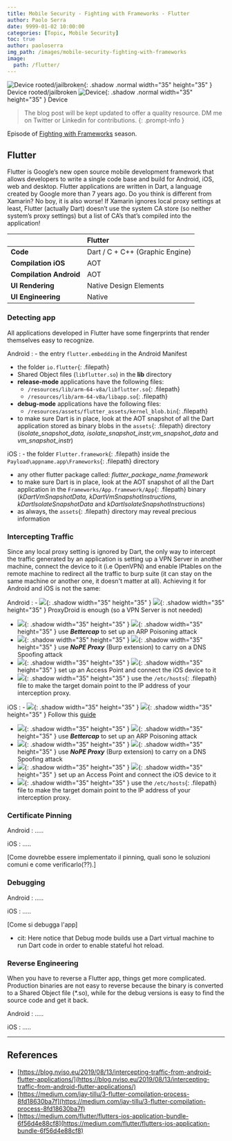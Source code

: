 ```yaml
---
title: Mobile Security - Fighting with Frameworks - Flutter
author: Paolo Serra
date: 9999-01-02 10:00:00
categories: [Topic, Mobile Security]
toc: true
author: paoloserra
img_path: /images/mobile-security-fighting-with-frameworks
image:
  path: /flutter/
---
```


![Device rooted/jailbroken](device_rooted.png){: .shadow .normal width="35" height="35" }    Device rooted/jailbroken
![Device](device.png){: .shadow .normal width="35" height="35" }    Device

> The blog post will be kept updated to offer a quality resource. DM me on Twitter or Linkedin for contributions.
{: .prompt-info }

Episode of [Fighting with Frameworks](/posts/mobile-security-fighting-with-frameworks/) season.


## Flutter

Flutter is Google’s new open source mobile development framework that allows developers to write a single code base and build for Android, iOS, web and desktop. Flutter applications are written in Dart, a language created by Google more than 7 years ago. Do you think is different from Xamarin? No boy, it is also worse! If Xamarin ignores local proxy settings at least, Flutter (actually Dart) doesn’t use the system CA store (so neither system’s proxy settings) but a list of CA’s that’s compiled into the application!

|                                           | Flutter                                        |
|:------------------------------|:------------------------------------------|
|**Code**                             | Dart  / C + C++ (Graphic Engine) |
|**Compilation iOS**          |AOT                              |
|**Compilation Android**  |AOT                                  |
|**UI Rendering**               |Native Design Elements                             |
|**UI Engineering**            |Native  |

### Detecting app
All applications developed in Flutter have some fingerprints that render themselves easy to recognize.

Android
: - the entry `flutter.embedding` in the Android Manifest
  - the folder `io.flutter`{: .filepath}
  - Shared Object files (`libflutter.so`) in the **lib** directory
  - **release-mode** applications have the following files:
    - `/resources/lib/arm-64-v8a/libflutter.so`{: .filepath}
    - `/resources/lib/arm-64-v8a/libapp.so`{: .filepath}
  - **debug-mode** applications have the following files:
    - `/resources/assets/flutter_assets/kernel_blob.bin`{: .filepath}
  - to make sure Dart is in place, look at the AOT snapshot of all the Dart application stored as binary blobs in the `assets`{: .filepath} directory (*isolate_snapshot_data, isolate_snapshot_instr,vm_snapshot_data* and *vm_snapshot_instr*)

iOS
: - the folder `Flutter.framework`{: .filepath} inside the `Payload\appname.app\Frameworks`{: .filepath} directory
- any other flutter package called: *flutter_package_name.framework*
- to make sure Dart is in place, look at the AOT snapshot of all the Dart application in the `Frameworks/App.framework/App`{: .filepath} binary (*kDartVmSnapshotData, kDartVmSnapshotInstructions, kDartIsolateSnapshotData* and *kDartIsolateSnapshotInstructions*)
- as always, the `assets`{: .filepath} directory may reveal precious information


### Intercepting Traffic

Since any local proxy setting is ignored by Dart, the only way to intercept the traffic generated by an application is setting up a VPN Server in another machine, connect the device to it (i.e OpenVPN) and enable IPtables on the remote machine to redirect all the traffic to burp suite (it can stay on the same machine or another one, it doesn't matter at all).
Achieving it for Android and iOS is not the same:

Android
: - ![](device_rooted.png){: .shadow width="35" height="35" } ![](device.png){: .shadow width="35" height="35" }  ProxyDroid is enough (so a VPN Server is not needed)
- ![](device_rooted.png){: .shadow width="35" height="35" } ![](device.png){: .shadow width="35" height="35" }  use ***Bettercap*** to set up an ARP Poisoning attack
- ![](device_rooted.png){: .shadow width="35" height="35" } ![](device.png){: .shadow width="35" height="35" }  use ***NoPE Proxy*** (Burp extension) to carry on a DNS Spoofing attack
- ![](device_rooted.png){: .shadow width="35" height="35" } ![](device.png){: .shadow width="35" height="35" }  set up an Access Point and connect the iOS device to it
- ![](device_rooted.png){: .shadow width="35" height="35" } use the `/etc/hosts`{: .filepath} file to make the target domain point to the IP address of your interception proxy.

iOS
: - ![](device_rooted.png){: .shadow width="35" height="35" } ![](device.png){: .shadow width="35" height="35" }  Follow this [guide](https://blog.nviso.eu/2020/06/12/intercepting-flutter-traffic-on-ios/)
- ![](device_rooted.png){: .shadow width="35" height="35" } ![](device.png){: .shadow width="35" height="35" }  use ***Bettercap*** to set up an ARP Poisoning attack
- ![](device_rooted.png){: .shadow width="35" height="35" } ![](device.png){: .shadow width="35" height="35" }  use ***NoPE Proxy*** (Burp extension) to carry on a DNS Spoofing attack
- ![](device_rooted.png){: .shadow width="35" height="35" } ![](device.png){: .shadow width="35" height="35" }  set up an Access Point and connect the iOS device to it
- ![](device_rooted.png){: .shadow width="35" height="35" } use the `/etc/hosts`{: .filepath} file to make the target domain point to the IP address of your interception proxy.




### Certificate Pinning

Android
: .....

iOS
: .....

[Come dovrebbe essere implementato il pinning, quali sono le soluzioni comuni e come verificarlo(??).]

### Debugging

Android
: .....

iOS
: .....

[Come si debugga l'app]
- cit: Here notice that Debug mode builds use a Dart virtual machine to run Dart code in order to enable stateful hot reload.

### Reverse Engineering

When you have to reverse a Flutter app, things get more complicated. Production binaries are not easy to reverse because the binary is converted to a Shared Object file (*.so), while for the debug versions is easy to find the source code and get it back.

Android
: .....

iOS
: .....



---
## References

- [https://blog.nviso.eu/2019/08/13/intercepting-traffic-from-android-flutter-applications/](https://blog.nviso.eu/2019/08/13/intercepting-traffic-from-android-flutter-applications/)
- [https://medium.com/jay-tillu/3-flutter-compilation-process-8fd18630ba7f](https://medium.com/jay-tillu/3-flutter-compilation-process-8fd18630ba7f)
- [https://medium.com/flutter/flutters-ios-application-bundle-6f56d4e88cf8](https://medium.com/flutter/flutters-ios-application-bundle-6f56d4e88cf8)